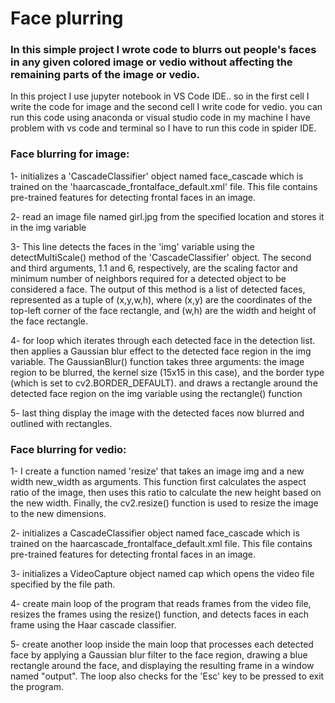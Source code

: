 # Face plurring

### In this simple project I wrote code to blurrs out people's faces in any given colored image or vedio without affecting the remaining parts of the image or vedio.

In this project I use jupyter notebook in VS Code IDE.. so in the first cell I write the code for image and the second cell I write code for vedio.
you can run this code using anaconda or visual studio code in my machine I have problem with vs code and terminal so I have to run this code in spider IDE. 

### **Face blurring for image:**

1- initializes a 'CascadeClassifier' object named face_cascade which is trained on the 'haarcascade_frontalface_default.xml' file.
This file contains pre-trained features for detecting frontal faces in an image.

2- read an image file named girl.jpg from the specified location and stores it in the img variable

3- This line detects the faces in the 'img' variable using the detectMultiScale() method of the 'CascadeClassifier' object. The second and third arguments, 1.1 and 6, respectively, are the scaling factor and minimum number of neighbors required for a detected object to be considered a face. The output of this method is a list of detected faces, represented as a tuple of (x,y,w,h), where (x,y) are the coordinates of the top-left corner of the face rectangle, and (w,h) are the width and height of the face rectangle.

4- for loop which iterates through each detected face in the detection list.
then applies a Gaussian blur effect to the detected face region in the img variable. The GaussianBlur() function takes three arguments: the image region to be blurred, the kernel size (15x15 in this case), and the border type (which is set to cv2.BORDER_DEFAULT).
and draws a rectangle around the detected face region on the img variable using the rectangle() function

5- last thing display the image with the detected faces now blurred and outlined with rectangles.


### **Face blurring for vedio:**

1- I create a function named 'resize' that takes an image img and a new width new_width as arguments. This function first calculates the aspect ratio of the image, then uses this ratio to calculate the new height based on the new width. Finally, the cv2.resize() function is used to resize the image to the new dimensions.

2- initializes a CascadeClassifier object named face_cascade which is trained on the haarcascade_frontalface_default.xml file. This file contains pre-trained features for detecting frontal faces in an image.

3- initializes a VideoCapture object named cap which opens the video file specified by the file path.

4- create main loop of the program that reads frames from the video file, resizes the frames using the resize() function, and detects faces in each frame using the Haar cascade classifier.

5- create another loop inside the main loop that processes each detected face by applying a Gaussian blur filter to the face region, drawing a blue rectangle around the face, and displaying the resulting frame in a window named "output". The loop also checks for the 'Esc' key to be pressed to exit the program.







